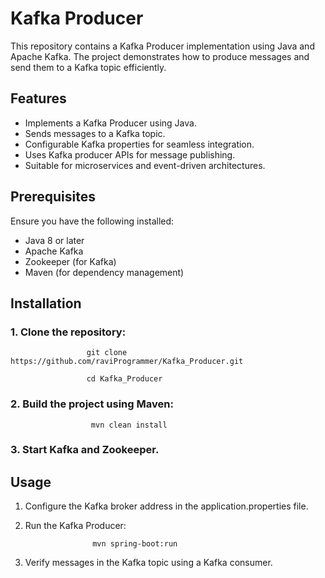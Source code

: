 # Kafka Producer
This repository contains a Kafka Producer implementation using Java and Apache Kafka. The project demonstrates how to produce messages and send them to a Kafka topic efficiently.
## Features
* Implements a Kafka Producer using Java.
* Sends messages to a Kafka topic.
* Configurable Kafka properties for seamless integration.
* Uses Kafka producer APIs for message publishing.
* Suitable for microservices and event-driven architectures.
## Prerequisites
Ensure you have the following installed:
* Java 8 or later
* Apache Kafka
* Zookeeper (for Kafka)
* Maven (for dependency management)
## Installation
### 1. Clone the repository:

                     git clone https://github.com/raviProgrammer/Kafka_Producer.git
             
                     cd Kafka_Producer
            
### 2. Build the project using Maven:
                      mvn clean install
### 3. Start Kafka and Zookeeper.
## Usage
1. Configure the Kafka broker address in the application.properties file.
2. Run the Kafka Producer:

                      mvn spring-boot:run

3. Verify messages in the Kafka topic using a Kafka consumer.
